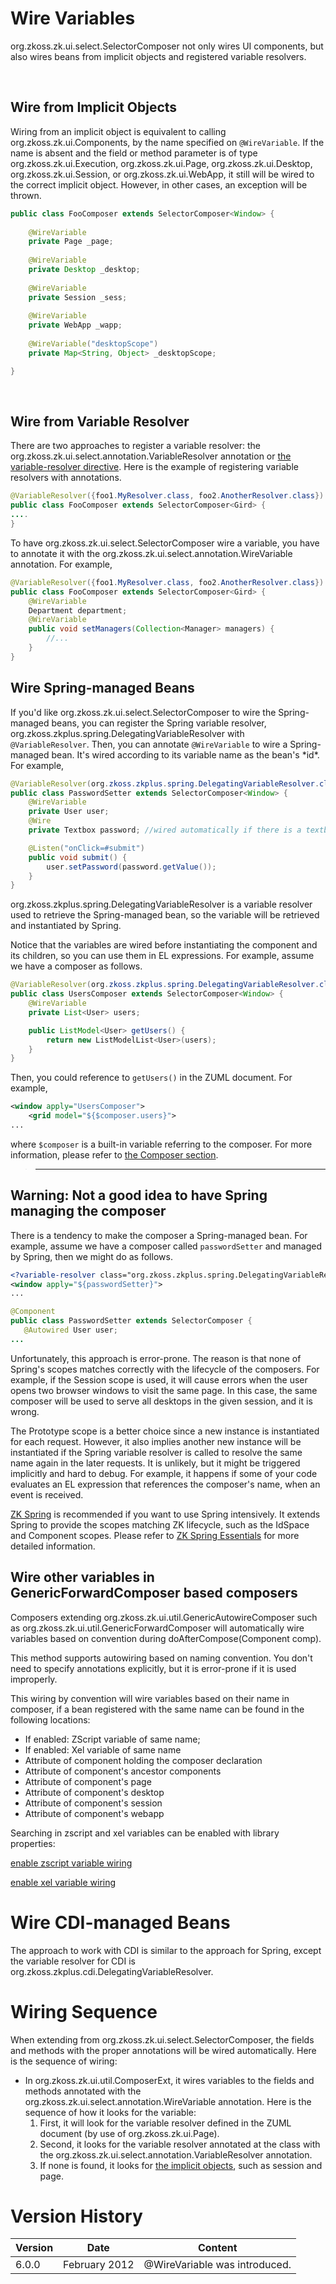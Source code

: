 # Wire Variables

<javadoc>org.zkoss.zk.ui.select.SelectorComposer</javadoc> not only
wires UI components, but also wires beans from implicit objects and
registered variable resolvers.

 

## Wire from Implicit Objects

Wiring from an implicit object is equivalent to calling
<javadoc method="getImplicit(org.zkoss.zk.ui.Page, java.lang.String)">org.zkoss.zk.ui.Components</javadoc>,
by the name specified on `@WireVariable`. If the name is absent and the
field or method parameter is of type
<javadoc type="interface">org.zkoss.zk.ui.Execution</javadoc>,
<javadoc type="interface">org.zkoss.zk.ui.Page</javadoc>,
<javadoc type="interface">org.zkoss.zk.ui.Desktop</javadoc>,
<javadoc type="interface">org.zkoss.zk.ui.Session</javadoc>, or
<javadoc type="interface">org.zkoss.zk.ui.WebApp</javadoc>, it still
will be wired to the correct implicit object. However, in other cases,
an exception will be thrown.

```java
public class FooComposer extends SelectorComposer<Window> {
    
    @WireVariable
    private Page _page;
    
    @WireVariable
    private Desktop _desktop;
    
    @WireVariable
    private Session _sess;
    
    @WireVariable
    private WebApp _wapp;
    
    @WireVariable("desktopScope")
    private Map<String, Object> _desktopScope;

}
```

 

## Wire from Variable Resolver

There are two approaches to register a variable resolver: the
<javadoc type="interface">org.zkoss.zk.ui.select.annotation.VariableResolver</javadoc>
annotation or [the variable-resolver directive](ZUML_Reference/ZUML/Processing_Instructions/variable-resolver).
Here is the example of registering variable resolvers with annotations.

```java
@VariableResolver({foo1.MyResolver.class, foo2.AnotherResolver.class})
public class FooComposer extends SelectorComposer<Gird> {
....
}
```

To have <javadoc>org.zkoss.zk.ui.select.SelectorComposer</javadoc> wire
a variable, you have to annotate it with the
<javadoc type="interface">org.zkoss.zk.ui.select.annotation.WireVariable</javadoc>
annotation. For example,

```java
@VariableResolver({foo1.MyResolver.class, foo2.AnotherResolver.class})
public class FooComposer extends SelectorComposer<Gird> {
    @WireVariable
    Department department;
    @WireVariable
    public void setManagers(Collection<Manager> managers) {
        //...
    }
}
```

## Wire Spring-managed Beans

If you'd like <javadoc>org.zkoss.zk.ui.select.SelectorComposer</javadoc>
to wire the Spring-managed beans, you can register the Spring variable
resolver,
<javadoc>org.zkoss.zkplus.spring.DelegatingVariableResolver</javadoc>
with `@VariableResolver`. Then, you can annotate `@WireVariable` to wire
a Spring-managed bean. It's wired according to its variable name as the
bean's \*id\*. For example,

```java
@VariableResolver(org.zkoss.zkplus.spring.DelegatingVariableResolver.class)
public class PasswordSetter extends SelectorComposer<Window> {
    @WireVariable
    private User user;
    @Wire
    private Textbox password; //wired automatically if there is a textbox named password

    @Listen("onClick=#submit")
    public void submit() {
        user.setPassword(password.getValue());
    }
}
```

<javadoc>org.zkoss.zkplus.spring.DelegatingVariableResolver</javadoc> is
a variable resolver used to retrieve the Spring-managed bean, so the
variable will be retrieved and instantiated by Spring.

Notice that the variables are wired before instantiating the component
and its children, so you can use them in EL expressions. For example,
assume we have a composer as follows.

```java
@VariableResolver(org.zkoss.zkplus.spring.DelegatingVariableResolver.class)
public class UsersComposer extends SelectorComposer<Window> {
    @WireVariable
    private List<User> users;

    public ListModel<User> getUsers() {
        return new ListModelList<User>(users);
    }
}
```

Then, you could reference to `getUsers()` in the ZUML document. For
example,

```xml
<window apply="UsersComposer">
    <grid model="${$composer.users}">
...
```

where `$composer` is a built-in variable referring to the composer. For
more information, please refer to [the Composer section]({{site.baseurl}}/zk_dev_ref/mvc/controller/composer).

> ------------------------------------------------------------------------
>
> <references/>

## Warning: Not a good idea to have Spring managing the composer

There is a tendency to make the composer a Spring-managed bean. For
example, assume we have a composer called `passwordSetter` and managed
by Spring, then we might do as follows.

```xml
<?variable-resolver class="org.zkoss.zkplus.spring.DelegatingVariableResolver"?>
<window apply="${passwordSetter}">
...
```

```java
@Component
public class PasswordSetter extends SelectorComposer {
   @Autowired User user;
...
```

Unfortunately, this approach is error-prone. The reason is that none of
Spring's scopes matches correctly with the lifecycle of the composers.
For example, if the Session scope is used, it will cause errors when the
user opens two browser windows to visit the same page. In this case, the
same composer will be used to serve all desktops in the given session,
and it is wrong.

The Prototype scope is a better choice since a new instance is
instantiated for each request. However, it also implies another new
instance will be instantiated if the Spring variable resolver is called
to resolve the same name again in the later requests. It is unlikely,
but it might be triggered implicitly and hard to debug. For example, it
happens if some of your code evaluates an EL expression that references
the composer's name, when an event is received.

[ZK Spring](http://www.zkoss.org/product/zkspring) is recommended if you
want to use Spring intensively. It extends Spring to provide the scopes
matching ZK lifecycle, such as the IdSpace and Component scopes. Please
refer to [ZK Spring Essentials](ZK_Spring_Essentials) for
more detailed information.

## Wire other variables in GenericForwardComposer based composers

Composers extending
<javadoc>org.zkoss.zk.ui.util.GenericAutowireComposer</javadoc> such as
<javadoc>org.zkoss.zk.ui.util.GenericForwardComposer</javadoc> will
automatically wire variables based on convention during
doAfterCompose(Component comp).

This method supports autowiring based on naming convention. You don't
need to specify annotations explicitly, but it is error-prone if it is
used improperly.

This wiring by convention will wire variables based on their name in
composer, if a bean registered with the same name can be found in the
following locations:

- If enabled: ZScript variable of same name;
- If enabled: Xel variable of same name
- Attribute of component holding the composer declaration
- Attribute of component's ancestor components
- Attribute of component's page
- Attribute of component's desktop
- Attribute of component's session
- Attribute of component's webapp

Searching in zscript and xel variables can be enabled with library
properties:

[enable zscript variable wiring]({{site.baseurl}}/zk_config_ref/the_library_properties/org.zkoss.zk.ui.composer.autowire.zscript)

[enable xel variable wiring]({{site.baseurl}}/zk_config_ref/the_library_properties/org.zkoss.zk.ui.composer.autowire.xel)

# Wire CDI-managed Beans

The approach to work with CDI is similar to the approach for Spring,
except the variable resolver for CDI is
<javadoc>org.zkoss.zkplus.cdi.DelegatingVariableResolver</javadoc>.

# Wiring Sequence

When extending from
<javadoc>org.zkoss.zk.ui.select.SelectorComposer</javadoc>, the fields
and methods with the proper annotations will be wired automatically.
Here is the sequence of wiring:

- In
  <javadoc method="doBeforeCompose(org.zkoss.zk.ui.Page, org.zkoss.zk.ui.Component, org.zkoss.zk.ui.metainfo.ComponentInfo)">org.zkoss.zk.ui.util.ComposerExt</javadoc>,
  it wires variables to the fields and methods annotated with the
  <javadoc type="interface">org.zkoss.zk.ui.select.annotation.WireVariable</javadoc>
  annotation. Here is the sequence of how it looks for the variable:
  1.  First, it will look for the variable resolver defined in the ZUML
      document (by use of
      <javadoc method="addVariableResolver(org.zkoss.xel.VariableResolver)">org.zkoss.zk.ui.Page</javadoc>).
  2.  Second, it looks for the variable resolver annotated at the class
      with the
      <javadoc type="interface">org.zkoss.zk.ui.select.annotation.VariableResolver</javadoc>
      annotation.
  3.  If none is found, it looks for [the implicit objects](ZUML_Reference/EL_Expressions/Implicit_Objects),
      such as session and page.

# Version History

| Version | Date          | Content                       |
|---------|---------------|-------------------------------|
| 6.0.0   | February 2012 | @WireVariable was introduced. |

